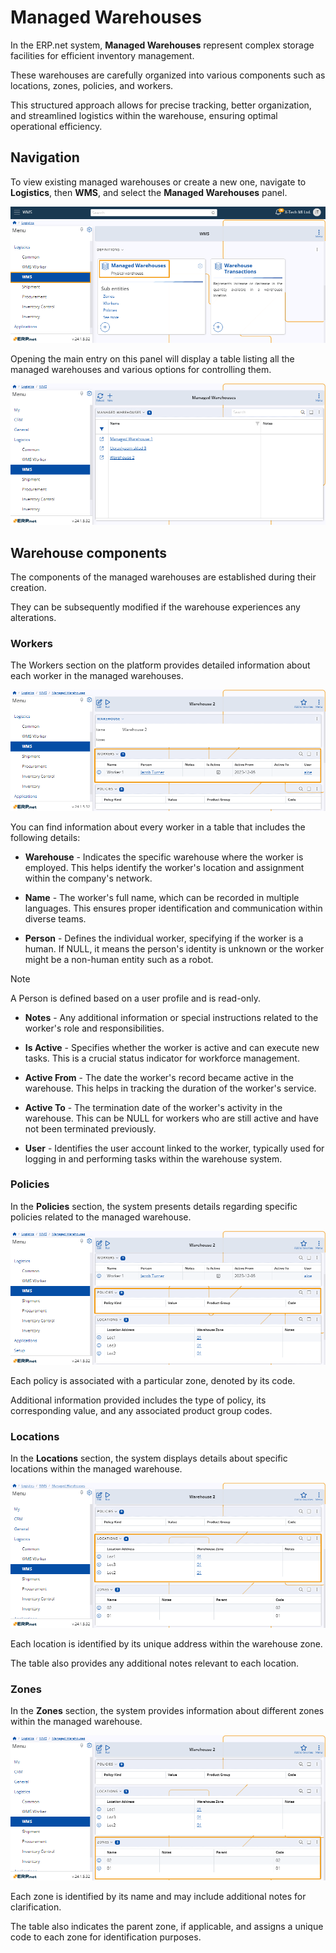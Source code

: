 # Managed Warehouses 

In the ERP.net system, **Managed Warehouses** represent complex storage facilities for efficient inventory management. 

These warehouses are carefully organized into various components such as locations, zones, policies, and workers. 

This structured approach allows for precise tracking, better organization, and streamlined logistics within the warehouse, ensuring optimal operational efficiency.

## Navigation 

To view existing managed warehouses or create a new one, navigate to **Logistics**, then **WMS**, and select the **Managed Warehouses** panel. 

![pictures](pictures/Managed_Warehouses_navigation_03_06.png)

Opening the main entry on this panel will display a table listing all the managed warehouses and various options for controlling them.

![pictures](pictures/Managed_Warehouses_view_03_06.png)

## Warehouse components 

The components of the managed warehouses are established during their creation. 

They can be subsequently modified if the warehouse experiences any alterations.

### Workers 

The Workers section on the platform provides detailed information about each worker in the managed warehouses. 

![pictures](pictures/Managed_Warehouses_workers_03_06.png)

You can find information about every worker in a table that includes the following details:

- **Warehouse** - Indicates the specific warehouse where the worker is employed. This helps identify the worker's location and assignment within the company's network.

- **Name** - The worker's full name, which can be recorded in multiple languages. This ensures proper identification and communication within diverse teams.

- **Person** - Defines the individual worker, specifying if the worker is a human. If NULL, it means the person's identity is unknown or the worker might be a non-human entity such as a robot.

> [!NOTE]
> A Person is defined based on a user profile and is read-only.

- **Notes** - Any additional information or special instructions related to the worker's role and responsibilities.

- **Is Active** - Specifies whether the worker is active and can execute new tasks. This is a crucial status indicator for workforce management.

- **Active From** - The date the worker's record became active in the warehouse. This helps in tracking the duration of the worker's service.

- **Active To** - The termination date of the worker's activity in the warehouse. This can be NULL for workers who are still active and have not been terminated previously.

- **User** - Identifies the user account linked to the worker, typically used for logging in and performing tasks within the warehouse system.

### Policies 

In the **Policies** section, the system presents details regarding specific policies related to the managed warehouse. 

![pictures](pictures/Managed_Warehouses_policies_03_06.png)

Each policy is associated with a particular zone, denoted by its code. 

Additional information provided includes the type of policy, its corresponding value, and any associated product group codes.

### Locations

In the **Locations** section, the system displays details about specific locations within the managed warehouse. 

![pictures](pictures/Managed_Warehouses_locations_03_06.png)

Each location is identified by its unique address within the warehouse zone. 

The table also provides any additional notes relevant to each location.

### Zones 

In the **Zones** section, the system provides information about different zones within the managed warehouse. 

![pictures](pictures/Managed_Warehouses_zones_03_06.png)

Each zone is identified by its name and may include additional notes for clarification. 

The table also indicates the parent zone, if applicable, and assigns a unique code to each zone for identification purposes.
